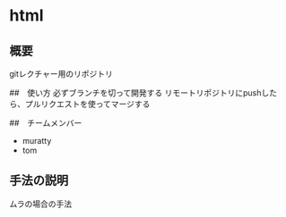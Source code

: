 # html


## 概要
gitレクチャー用のリポジトリ

##　使い方
必ずブランチを切って開発する
リモートリポジトリにpushしたら、プルリクエストを使ってマージする

##　チームメンバー
* muratty
* tom

## 手法の説明
ムラの場合の手法